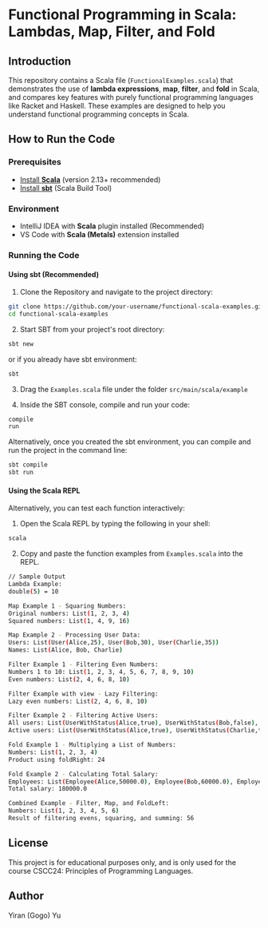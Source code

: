 # Functional Programming in Scala: Lambdas, Map, Filter, and Fold

## Introduction
This repository contains a Scala file (`FunctionalExamples.scala`) that demonstrates the use of **lambda expressions**, **map**, **filter**, and **fold** in Scala, and compares key features with purely functional programming languages like Racket and Haskell. These examples are designed to help you understand functional programming concepts in Scala.

## How to Run the Code

### Prerequisites
- [Install **Scala**](https://www.scala-lang.org/download/) (version 2.13+ recommended)
- [Install **sbt**](https://www.scala-sbt.org/download/) (Scala Build Tool)

### Environment
- IntelliJ IDEA with **Scala** plugin installed (Recommended)
- VS Code with **Scala (Metals)** extension installed

### Running the Code
#### Using sbt (Recommended)
1. Clone the Repository and navigate to the project directory:  
```bash
git clone https://github.com/your-username/functional-scala-examples.git
cd functional-scala-examples
```

2. Start SBT from your project's root directory:
```bash
sbt new
```
or if you already have sbt environment:
```bash
sbt
```

3. Drag the `Examples.scala` file under the folder `src/main/scala/example`

4. Inside the SBT console, compile and run your code:
```bash
compile
run
```

Alternatively, once you created the sbt environment, you can compile and run the project in the command line:
```bash
sbt compile
sbt run
```

#### Using the Scala REPL
Alternatively, you can test each function interactively:
1. Open the Scala REPL by typing the following in your shell:
```bash
scala
```

2. Copy and paste the function examples from `Examples.scala` into the REPL.
```bash
// Sample Output
Lambda Example:
double(5) = 10

Map Example 1 - Squaring Numbers:
Original numbers: List(1, 2, 3, 4)
Squared numbers: List(1, 4, 9, 16)

Map Example 2 - Processing User Data:
Users: List(User(Alice,25), User(Bob,30), User(Charlie,35))
Names: List(Alice, Bob, Charlie)

Filter Example 1 - Filtering Even Numbers:
Numbers 1 to 10: List(1, 2, 3, 4, 5, 6, 7, 8, 9, 10)
Even numbers: List(2, 4, 6, 8, 10)

Filter Example with view - Lazy Filtering:
Lazy even numbers: List(2, 4, 6, 8, 10)

Filter Example 2 - Filtering Active Users:
All users: List(UserWithStatus(Alice,true), UserWithStatus(Bob,false), UserWithStatus(Charlie,true))
Active users: List(UserWithStatus(Alice,true), UserWithStatus(Charlie,true))

Fold Example 1 - Multiplying a List of Numbers:
Numbers: List(1, 2, 3, 4)
Product using foldRight: 24

Fold Example 2 - Calculating Total Salary:
Employees: List(Employee(Alice,50000.0), Employee(Bob,60000.0), Employee(Charlie,70000.0))
Total salary: 180000.0

Combined Example - Filter, Map, and FoldLeft:
Numbers: List(1, 2, 3, 4, 5, 6)
Result of filtering evens, squaring, and summing: 56
```

## License
This project is for educational purposes only, and is only used for the course CSCC24: Principles of Programming Languages.

## Author
Yiran (Gogo) Yu
